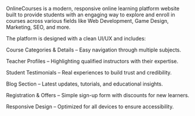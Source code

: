 OnlineCourses is a modern, responsive online learning platform website built to provide students with an engaging way to explore and enroll in courses across various fields like Web Development, Game Design, Marketing, SEO, and more.

The platform is designed with a clean UI/UX and includes:

Course Categories & Details – Easy navigation through multiple subjects.

Teacher Profiles – Highlighting qualified instructors with their expertise.

Student Testimonials – Real experiences to build trust and credibility.

Blog Section – Latest updates, tutorials, and educational insights.

Registration & Offers – Simple sign-up form with discounts for new learners.

Responsive Design – Optimized for all devices to ensure accessibility.

